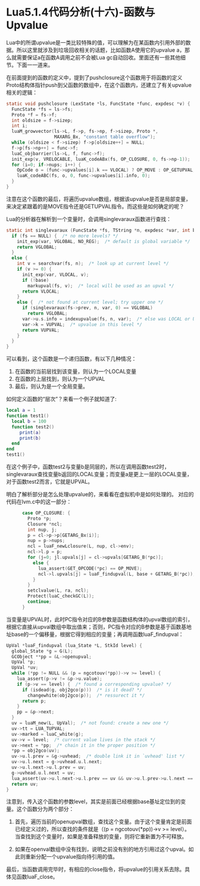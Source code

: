 # Lua5.1.4代码分析(十六)-函数与Upvalue

Lua中的所谓upvalue是一类比较特殊的值，可以理解为在某函数内引用外部的数据。所以这里就涉及到垃圾回收相关的话题，比如函数A使用它的upvalue a，那么就需要保证a在函数A调用之前不会被Lua gc自动回收。里面还有一些其他细节。下面一一道来。

在前面提到的函数的定义中，提到了pushclosure这个函数用于将函数的定义Proto结构体指针push到父函数的数组中，在这个函数内，还建立了有关upvalue相关的逻辑：

```c
static void pushclosure (LexState *ls, FuncState *func, expdesc *v) {
  FuncState *fs = ls->fs;
  Proto *f = fs->f;
  int oldsize = f->sizep;
  int i;
  luaM_growvector(ls->L, f->p, fs->np, f->sizep, Proto *,
                  MAXARG_Bx, "constant table overflow");
  while (oldsize < f->sizep) f->p[oldsize++] = NULL;
  f->p[fs->np++] = func->f;
  luaC_objbarrier(ls->L, f, func->f);
  init_exp(v, VRELOCABLE, luaK_codeABx(fs, OP_CLOSURE, 0, fs->np-1));
  for (i=0; if->nups; i++) {
    OpCode o = (func->upvalues[i].k == VLOCAL) ? OP_MOVE : OP_GETUPVAL;
    luaK_codeABC(fs, o, 0, func->upvalues[i].info, 0);
  }
}
```

注意在这个函数的最后，将遍历upvalue数组，根据该upvalue是否是局部变量，来决定紧跟着的是MOVE指令还是GETUPVAL指令。而这些是如何确定的呢？

Lua的分析器在解析到一个变量时，会调用singlevaraux函数进行查找：

```c
static int singlevaraux (FuncState *fs, TString *n, expdesc *var, int base) {
  if (fs == NULL) {  /* no more levels? */
    init_exp(var, VGLOBAL, NO_REG);  /* default is global variable */
    return VGLOBAL;
  }
  else {
    int v = searchvar(fs, n);  /* look up at current level */
    if (v >= 0) {
      init_exp(var, VLOCAL, v);
      if (!base)
        markupval(fs, v);  /* local will be used as an upval */
      return VLOCAL;
    }
    else {  /* not found at current level; try upper one */
      if (singlevaraux(fs->prev, n, var, 0) == VGLOBAL)
        return VGLOBAL;
      var->u.s.info = indexupvalue(fs, n, var);  /* else was LOCAL or UPVAL */
      var->k = VUPVAL;  /* upvalue in this level */
      return VUPVAL;
    }
  }
}
```

可以看到，这个函数是一个递归函数，有以下几种情况：
1.  在函数的当前层找到该变量，则认为一个LOCAL变量
2.  在函数的上层找到，则认为一个UPVAL
3.  最后，则认为是一个全局变量。

如何定义函数的“层次”？来看一个例子就知道了:

```lua
local a = 1
function test1()
  local b = 100
  function test2()
     print(a)
     print(b)
  end
end
test1()
```

在这个例子中，函数test2与变量b是同层的，所以在调用函数test2时，singlevaraux查找变量b返回的LOCAL变量；而变量a是更上一层的LOCAL变量，对于函数test2而言，它就是UPVAL。

明白了解析部分是怎么处理upvalue的，来看看在虚拟机中是如何处理的。
对应的代码在lvm.c中的这一部分：

```c
      case OP_CLOSURE: {
        Proto *p;
        Closure *ncl;
        int nup, j;
        p = cl->p->p[GETARG_Bx(i)];
        nup = p->nups;
        ncl = luaF_newLclosure(L, nup, cl->env);
        ncl->l.p = p;
        for (j=0; jl.upvals[j] = cl->upvals[GETARG_B(*pc)];
          else {
            lua_assert(GET_OPCODE(*pc) == OP_MOVE);
            ncl->l.upvals[j] = luaF_findupval(L, base + GETARG_B(*pc));
          }
        }
        setclvalue(L, ra, ncl);
        Protect(luaC_checkGC(L));
        continue;
      }
```

当变量是UPVAL时，此时PC指令对应的B参数是函数结构体的upval数组的索引，根据它直接从upval数组中取出值来；否则，PC指令对应的B参数是基于函数基地址base的一个偏移量，根据它得到相应的变量；再调用函数luaF_findupval：

```c
UpVal *luaF_findupval (lua_State *L, StkId level) {
  global_State *g = G(L);
  GCObject **pp = &L->openupval;
  UpVal *p;
  UpVal *uv;
  while (*pp != NULL && (p = ngcotouv(*pp))->v >= level) {
    lua_assert(p->v != &p->u.value);
    if (p->v == level) {  /* found a corresponding upvalue? */
      if (isdead(g, obj2gco(p)))  /* is it dead? */
        changewhite(obj2gco(p));  /* ressurect it */
      return p;
    }
    pp = &p->next;
  }
  uv = luaM_new(L, UpVal);  /* not found: create a new one */
  uv->tt = LUA_TUPVAL;
  uv->marked = luaC_white(g);
  uv->v = level;  /* current value lives in the stack */
  uv->next = *pp;  /* chain it in the proper position */
  *pp = obj2gco(uv);
  uv->u.l.prev = &g->uvhead;  /* double link it in `uvhead' list */
  uv->u.l.next = g->uvhead.u.l.next;
  uv->u.l.next->u.l.prev = uv;
  g->uvhead.u.l.next = uv;
  lua_assert(uv->u.l.next->u.l.prev == uv && uv->u.l.prev->u.l.next == uv);
  return uv;
}

```

注意到，传入这个函数的参数level，其实是前面已经根据base基址定位到的变量。这个函数分为两个部分：
1.  首先，遍历当前的openupval数组，查找这个变量。由于这个变量肯定是前面已经定义过的，所以查找的条件就是（(p = ngcotouv(*pp))->v >= level）。当查找到这个变量时，如果是准备释放的变量，则将它重新置为不可释放。

2.  如果在openval数组中没有找到，说明之前没有别的地方引用过这个upval。如此则重新分配一个upvalue指向待引用的值。

最后，当函数调用完毕时，有相应的close指令，将upvalue的引用关系去除。具体见函数luaF_close。
